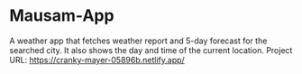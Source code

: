 # Mausam-App
A weather app that fetches weather report and 5-day forecast for the searched city. It also shows the day and time of the current location.
Project URL: https://cranky-mayer-05896b.netlify.app/

